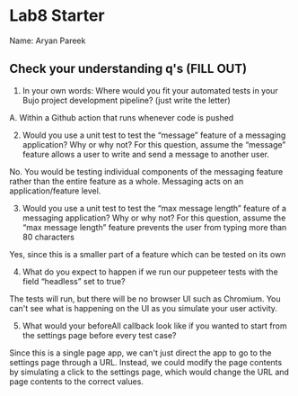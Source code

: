 # Lab8 Starter

Name: Aryan Pareek

## Check your understanding q's (FILL OUT)
1. In your own words: Where would you fit your automated tests in your Bujo project development pipeline? (just write the letter)

A. Within a Github action that runs whenever code is pushed 

2. Would you use a unit test to test the “message” feature of a messaging application? Why or why not? For this question, assume the “message” feature allows a user to write and send a message to another user.

No. You would be testing individual components of the messaging feature rather than the entire feature as a whole. Messaging acts on an application/feature level.

3. Would you use a unit test to test the “max message length” feature of a messaging application? Why or why not? For this question, assume the “max message length” feature prevents the user from typing more than 80 characters

Yes, since this is a smaller part of a feature which can be tested on its own

4. What do you expect to happen if we run our puppeteer tests with the field “headless” set to true?

The tests will run, but there will be no browser UI such as Chromium. You can't see what is happening on the UI as you simulate your user activity.

5. What would your beforeAll callback look like if you wanted to start from the settings page before every test case?

Since this is a single page app, we can't just direct the app to go to the settings page through a URL. Instead, we could modify the page contents by simulating a click to the settings page, which would change the URL and page contents to the correct values.

